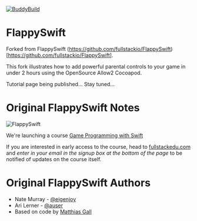 [![BuddyBuild](https://dashboard.buddybuild.com/api/statusImage?appID=55dd277abbda430100397040&branch=master&build=latest)](https://dashboard.buddybuild.com/apps/55dd277abbda430100397040/build/latest)

# FlappySwift

Forked from FlappySwift (https://github.com/fullstackio/FlappySwift)[https://github.com/fullstackio/FlappySwift].

This fork illustrates how to add powerful parental controls to your game in under 2 hours using the OpenSource Allow2 Cocoapod.

Tutorial page being published... Stay tuned...

# Original FlappySwift Notes

![FlappySwift](http://i.imgur.com/1NLoToU.gif)

We're launching a course [Game Programming with Swift](https://fullstackedu.com)

If you are interested in early access to the course, head to [fullstackedu.com](https://www.fullstackedu.com) and _enter in your email in the signup box at the bottom of the page_ to be notified of updates on the course itself.

# Original FlappySwift Authors

- Nate Murray - [@eigenjoy](https://twitter.com/eigenjoy)
- Ari Lerner - [@auser](https://twitter.com/auser)
- Based on code by [Matthias Gall](http://digitalbreed.com/2014/how-to-build-a-game-like-flappy-bird-with-xcode-and-sprite-kit)

